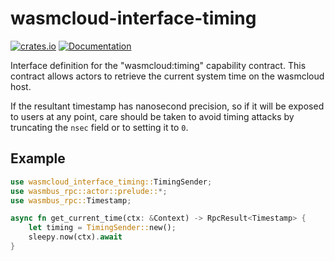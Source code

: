 # wasmcloud-interface-timing

[![crates.io](https://img.shields.io/crates/v/wasmcloud-interface-timing.svg)](https://crates.io/crates/wasmcloud-interface-timing)
[![Documentation](https://docs.rs/wasmcloud-interface-timing/badge.svg)](https://docs.rs/wasmcloud-interface-timing)

Interface definition for the "wasmcloud:timing" capability contract. This 
contract allows actors to retrieve the current system time on the wasmcloud host. 

If the resultant timestamp has nanosecond precision, so if it will be exposed to 
users at any point, care should be taken to avoid timing attacks by truncating 
the `nsec` field or to setting it to `0`.
## Example
```rust
use wasmcloud_interface_timing::TimingSender;
use wasmbus_rpc::actor::prelude::*;
use wasmbus_rpc::Timestamp;

async fn get_current_time(ctx: &Context) -> RpcResult<Timestamp> {
    let timing = TimingSender::new();
    sleepy.now(ctx).await
}
```